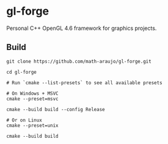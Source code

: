 # gl-forge

Personal C++ OpenGL 4.6 framework for graphics projects.

## Build

```
git clone https://github.com/math-araujo/gl-forge.git

cd gl-forge

# Run `cmake --list-presets` to see all available presets

# On Windows + MSVC
cmake --preset=msvc

cmake --build build --config Release

# Or on Linux
cmake --preset=unix

cmake --build build
```